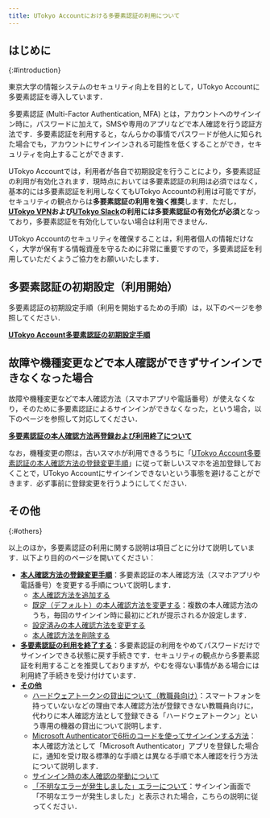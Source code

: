 ```yaml
---
title: UTokyo Accountにおける多要素認証の利用について
---
```


## はじめに
{:#introduction}

東京大学の情報システムのセキュリティ向上を目的として，UTokyo Accountに多要素認証を導入しています．

多要素認証 (Multi-Factor Authentication, MFA) とは，アカウントへのサインイン時に，パスワードに加えて，SMSや専用のアプリなどで本人確認を行う認証方法です．多要素認証を利用すると，なんらかの事情でパスワードが他人に知られた場合でも，アカウントにサインインされる可能性を低くすることができ，セキュリティを向上することができます．

UTokyo Accountでは，利用者が各自で初期設定を行うことにより，多要素認証の利用が有効化されます．現時点においては多要素認証の利用は必須ではなく，基本的には多要素認証を利用しなくてもUTokyo Accountの利用は可能ですが，セキュリティの観点からは**多要素認証の利用を強く推奨**します．ただし，**[UTokyo VPN](/utokyo_vpn/)および[UTokyo Slack](/slack/)の利用には多要素認証の有効化が必須**となっており，多要素認証を有効化していない場合は利用できません．

UTokyo Accountのセキュリティを確保することは，利用者個人の情報だけなく，大学が保有する情報資産を守るために非常に重要ですので，多要素認証を利用していただくようご協力をお願いいたします．

## 多要素認証の初期設定（利用開始）

多要素認証の初期設定手順（利用を開始するための手順）は，以下のページを参照してください．

<b class="box center"><a href="initial">UTokyo Account多要素認証の初期設定手順</a></b>

## 故障や機種変更などで本人確認ができずサインインできなくなった場合

故障や機種変更などで本人確認方法（スマホアプリや電話番号）が使えなくなり，そのために多要素認証によるサインインができなくなった，という場合，以下のページを参照して対応してください．

<b class="box center"><a href="reregister_and_terminate">多要素認証の本人確認方法再登録および利用終了について</a></b>

なお，機種変更の際は，古いスマホが利用できるうちに「[UTokyo Account多要素認証の本人確認方法の登録変更手順](change)」に従って新しいスマホを追加登録しておくことで，UTokyo Accountにサインインできないという事態を避けることができます．必ず事前に登録変更を行うようにしてください．

## その他
{:#others}

以上のほか，多要素認証の利用に関する説明は項目ごとに分けて説明しています．以下より目的のページを開いてください：

- **[本人確認方法の登録変更手順](change)**：多要素認証の本人確認方法（スマホアプリや電話番号）を変更する手順について説明します．
    - [本人確認方法を追加する](change#add)
    - [既定（デフォルト）の本人確認方法を変更する](change#default)：複数の本人確認方法のうち，毎回のサインイン時に最初にどれが提示されるか設定します．
    - [設定済みの本人確認方法を変更する](change#edit)
    - [本人確認方法を削除する](change#delete)
- **[多要素認証の利用を終了する](reregister_and_terminate)**：多要素認証の利用をやめてパスワードだけでサインインできる状態に戻す手続きです．セキュリティの観点から多要素認証を利用することを推奨しておりますが，やむを得ない事情がある場合には利用終了手続きを受け付けています．
- **[その他](others)**
    - [ハードウェアトークンの貸出について（教職員向け）](others#hardware-token)：スマートフォンを持っていないなどの理由で本人確認方法が登録できない教職員向けに，代わりに本人確認方法として登録できる「ハードウェアトークン」という専用の機器の貸出について説明します．
    - [Microsoft Authenticatorで6桁のコードを使ってサインインする方法](others#msauth-totp)：本人確認方法として「Microsoft Authenticator」アプリを登録した場合に，通知を受け取る標準的な手順とは異なる手順で本人確認を行う方法について説明します．
    - [サインイン時の本人確認の挙動について](others#irregular)
    - [「不明なエラーが発生しました」エラーについて](others#unknown-error)：サインイン画面で「不明なエラーが発生しました」と表示された場合，こちらの説明に従ってください．

<!--

## 故障や機種変更などで本人確認ができずサインインできなくなった場合
{:#troubleshooting}

故障や機種変更などで本人確認方法が使えなくなったため多要素認証によるサインインができなくなった，という場合の対処法を説明します．

なお，**対処を済ませサインインできるようになったら，設定を変更して複数の本人確認方法を使える状態にしておくことを強く推奨します**．上の「[多要素認証の設定変更手順](#change)」で説明しているとおり，[多要素認証の設定ページ](https://mysignins.microsoft.com/security-info?domain_hint=utac.u-tokyo.ac.jp)から設定を変更してください．

### 他の本人確認方法を使う
{:#troubleshooting-alternative}

登録済みの他の本人確認方法が使える状態であれば，それを使ってサインインすることができますので，まずはそれを試してください．

サインイン時（パスワード入力後）に表示される本人確認を行う画面で，「問題がありますか? 別の方法でサインインする」あるいは「別の確認オプションを使用する」というリンクを探して押してください．
<img src="signin_with_another_method.png">
デフォルト（自動的に選ばれるもの）以外のものも含め，設定済みの本人確認方法が一覧で表示されます．

- この中に使える状態の本人確認方法があれば，それを選んでその方法で本人確認を行うことで，UTokyo Accountにサインインすることができます．
- 表示された本人確認方法がすべて使えない状態であれば，本人確認方法の再登録手続きを行う必要があります．次の「本人確認方法を再登録する」の説明に進んでください．

### 本人確認方法を再登録する
{:#troubleshooting-reregister}

登録済みの本人確認方法がすべて使えない状態となってしまった場合は，本人確認方法の再登録手続きを行う必要があります．「**[UTokyo Account多要素認証の本人確認方法再登録および利用終了について](reregister_and_terminate)**」のページを参照してください．

## その他
{:#others}

### 多要素認証の申請を取り消したい・多要素認証の利用を終了したい
{:#others-terminate}

セキュリティの観点から多要素認証を利用することを推奨しておりますが，やむを得ない事情がある場合には，多要素認証の利用を終了し，パスワードだけでサインインできる状態に戻すことができます．「**[UTokyo Account多要素認証の本人確認方法再登録および利用終了について](reregister_and_terminate)**」のページを参照してください．

なお，多要素認証の本人確認方法が利用できずサインインできなくなったという場合は，上の「[多要素認証の本人確認ができずサインインできなくなった場合](#troubleshooting)」で説明しているとおり，「本人確認方法の再登録」を行うことによりサインインできるようになりますので，多要素認証の「利用終了」をする必要はありません．

-->
